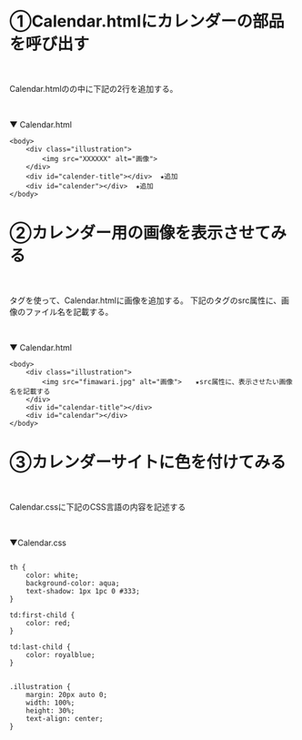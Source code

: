 # ①Calendar.htmlにカレンダーの部品を呼び出す

<br>

Calendar.htmlの<body></body>の中に下記の2行を追加する。

<br>

▼ Calendar.html

```
<body>
    <div class="illustration">
        <img src="XXXXXX" alt="画像">
    </div>
    <div id="calender-title"></div>  ★追加
    <div id="calender"></div>  ★追加
</body>
```

# ②カレンダー用の画像を表示させてみる

<br>

<img>タグを使って、Calendar.htmlに画像を追加する。
下記の<img>タグのsrc属性に、画像のファイル名を記載する。

<br>

▼ Calendar.html

```
<body>
    <div class="illustration">
        <img src="fimawari.jpg" alt="画像">　　★src属性に、表示させたい画像名を記載する
    </div>
    <div id="calendar-title"></div>
    <div id="calendar"></div>
</body>
```


# ③カレンダーサイトに色を付けてみる

<br>

Calendar.cssに下記のCSS言語の内容を記述する

<br>


▼Calendar.css

```

th {
    color: white;
    background-color: aqua;
    text-shadow: 1px 1pc 0 #333;
}

td:first-child {
    color: red;
}

td:last-child {
    color: royalblue;
}


.illustration {
    margin: 20px auto 0;
    width: 100%;
    height: 30%;
    text-align: center;
}
```